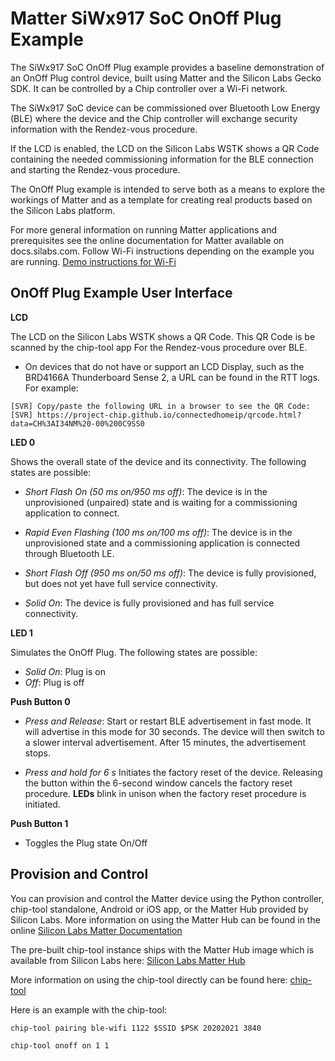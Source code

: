 # Matter SiWx917 SoC OnOff Plug Example

The SiWx917 SoC OnOff Plug example provides a baseline demonstration of an OnOff Plug control
device, built using Matter and the Silicon Labs Gecko SDK. It can be controlled
by a Chip controller over a Wi-Fi network.

The SiWx917 SoC device can be commissioned over Bluetooth Low Energy (BLE) where the device
and the Chip controller will exchange security information with the Rendez-vous
procedure.

If the LCD is enabled, the LCD on the Silicon Labs WSTK shows a QR Code containing the
needed commissioning information for the BLE connection and starting the
Rendez-vous procedure.

The OnOff Plug example is intended to serve both as a means to explore the
workings of Matter and as a template for creating real products based on the
Silicon Labs platform.

For more general information on running Matter applications and prerequisites see the online 
documentation for Matter available on docs.silabs.com. Follow Wi-Fi instructions depending on the example you are running.
[Demo instructions for Wi-Fi](https://docs.silabs.com/matter/2.1.2/matter-wifi)

## OnOff Plug Example User Interface

**LCD** 

The LCD on the Silicon Labs WSTK shows a QR Code. This QR Code is be scanned by the chip-tool app For the Rendez-vous procedure over BLE.

* On devices that do not have or support an LCD Display, such as the BRD4166A Thunderboard Sense 2, a URL can be found in the RTT logs. For example:

```shell
[SVR] Copy/paste the following URL in a browser to see the QR Code:
[SVR] https://project-chip.github.io/connectedhomeip/qrcode.html?data=CH%3AI34NM%20-00%200C9SS0
```

**LED 0** 

Shows the overall state of the device and its connectivity. The following states are possible:

-   _Short Flash On (50 ms on/950 ms off)_: The device is in the unprovisioned (unpaired) state and is waiting for a commissioning application to connect.

-   _Rapid Even Flashing (100 ms on/100 ms off)_: The device is in the unprovisioned state and a commissioning application is connected through Bluetooth LE.

-   _Short Flash Off (950 ms on/50 ms off)_: The device is fully
provisioned, but does not yet have full service
connectivity.

-   _Solid On_: The device is fully provisioned and has full service connectivity.

**LED 1** 

Simulates the OnOff Plug. The following states are possible:

-   _Solid On_: Plug is on
-   _Off_: Plug is off

    
**Push Button 0**

-   _Press and Release_: Start or restart BLE advertisement in fast mode. It will advertise in this mode
for 30 seconds. The device will then switch to a slower interval advertisement.
After 15 minutes, the advertisement stops.

-   _Press and hold for 6 s_  Initiates the factory reset of the device.
 Releasing the button within the 6-second window cancels the factory reset
 procedure. **LEDs** blink in unison when the factory reset procedure is
 initiated.

**Push Button 1** 

- Toggles the Plug state On/Off

## Provision and Control

You can provision and control the Matter device using the Python controller, chip-tool standalone, Android or iOS app, or the Matter Hub provided by Silicon Labs. More information on using the Matter Hub can be found in the online [Silicon Labs Matter Documentation](https://docs.silabs.com/matter/2.1.2/matter-thread/raspi-img)

The pre-built chip-tool instance ships with the Matter Hub image which is available from Silicon Labs here: [Silicon Labs Matter Hub](https://www.silabs.com/documents/public/software/SilabsMatterPi_2.1.0-1.1.zip)
    
More information on using the chip-tool directly can be found here: [chip-tool](https://github.com/project-chip/connectedhomeip/blob/master/examples/chip-tool/README.md)


Here is an example with the chip-tool:

```shell
chip-tool pairing ble-wifi 1122 $SSID $PSK 20202021 3840

chip-tool onoff on 1 1
```